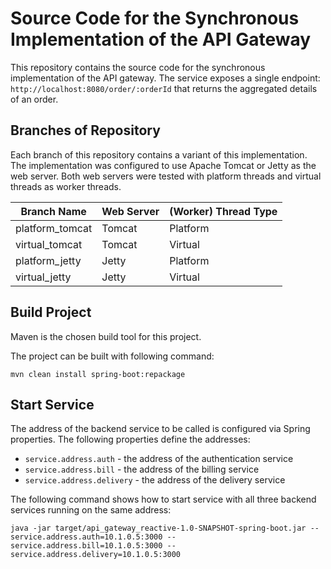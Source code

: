 # Source Code for the Synchronous Implementation of the API Gateway

This repository contains the source code for the synchronous implementation of the API gateway.
The service exposes a single endpoint: `http://localhost:8080/order/:orderId` that returns the aggregated details of an
order.

## Branches of Repository

Each branch of this repository contains a variant of this implementation.
The implementation was configured to use Apache Tomcat or Jetty as the web server.
Both web servers were tested with platform threads and virtual threads as worker threads.

| Branch Name     | Web Server | (Worker) Thread Type |
|-----------------|------------|----------------------|
| platform_tomcat | Tomcat     | Platform             |
| virtual_tomcat  | Tomcat     | Virtual              |
| platform_jetty  | Jetty      | Platform             |
| virtual_jetty   | Jetty      | Virtual              |

## Build Project

Maven is the chosen build tool for this project.

The project can be built with following command:

```
mvn clean install spring-boot:repackage
```

## Start Service

The address of the backend service to be called is configured via Spring properties.
The following properties define the addresses:

* ``service.address.auth`` - the address of the authentication service
* ``service.address.bill`` - the address of the billing service
* ``service.address.delivery`` - the address of the delivery service

The following command shows how to start service with all three backend services running on the same address:

```
java -jar target/api_gateway_reactive-1.0-SNAPSHOT-spring-boot.jar --service.address.auth=10.1.0.5:3000 --service.address.bill=10.1.0.5:3000 --service.address.delivery=10.1.0.5:3000
```

